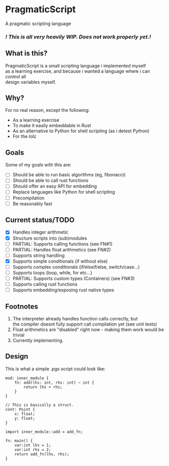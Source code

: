 # PragmaticScript

A pragmatic scripting language

### <i>! This is all very heavily WIP. Does not work properly yet.!</i>

## What is this?

PragmaticScript is a small scripting language i implemented myself  
as a learning exercise, and because i wanted a language where i can control all  
design variables myself.

## Why?

For no real reason, except the following:
* As a learning exercise
* To make it easily embeddable in Rust
* As an alternative to Python for shell scripting (as i detest Python)
* For the lolz 

## Goals

Some of my goals with this are:
* [ ] Should be able to run basic algorithms (eg, fibonacci)
* [ ] Should be able to call rust functions
* [ ] Should offer an easy API for embedding
* [ ] Replace languages like Python for shell scripting
* [ ] Precompilation
* [ ] Be reasonably fast

## Current status/TODO

* [x] Handles integer arithmetic
* [x] Structure scripts into (sub)modules
* [ ] PARTIAL: Supports calling functions (see FN#1)
* [ ] PARTIAL: Handles float arithmetics (see FN#2)
* [ ] Supports string handling
* [x] Supports simple conditionals (if without else)
* [ ] Supports complex conditionals (if/elseif/else, switch/case...)
* [ ] Supports loops (loop, while, for etc...)
* [ ] PARTIAL: Supports custom types (Containers) (see FN#3)
* [ ] Supports calling rust functions
* [ ] Supports embedding/exposing rust native types

## Footnotes

1. The interpreter already handles function calls correctly, but  
    the compiler doesnt fully support call compilation yet (see unit tests)
2. Float arithmetics are "disabled" right now - making them work would be trivial
3. Currently implementing.

## Design

This is what a simple .pgs script could look like:  
```
mod: inner_module {
    fn: add(lhs: int, rhs: int) ~ int {
        return lhs + rhs;
    }
}

// This is basically a struct.
cont: Point {
    x: float;
    y: float;
}

import inner_module::add = add_fn;

fn: main() {
    var:int lhs = 1;
    var:int rhs = 2;
    return add_fn(lhs, rhs);
}
```
